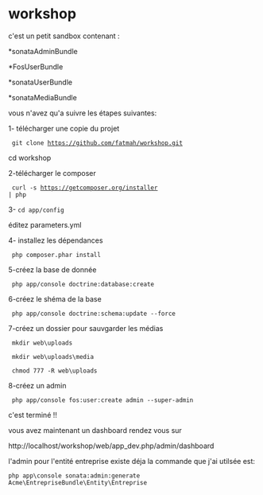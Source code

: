 workshop
========
c'est un petit sandbox contenant :


*sonataAdminBundle


*FosUserBundle


*sonataUserBundle


*sonataMediaBundle


vous n'avez qu'a suivre les étapes suivantes:


1- télécharger une copie du projet


<code> git clone https://github.com/fatmah/workshop.git </code>

cd workshop


2-télécharger le composer


<code> curl -s https://getcomposer.org/installer | php </code>

3- <code>cd app/config </code>


éditez parameters.yml

4- installez les dépendances


<code> php composer.phar install </code>

5-créez la base de donnée


 <code> php app/console doctrine:database:create </code>

6-créez le shéma de la base


<code> php app/console doctrine:schema:update --force </code>

7-créez un dossier pour sauvgarder les médias

<code> mkdir web\uploads</code>

<code> mkdir web\uploads\media</code>

<code> chmod 777 -R web\uploads</code>


8-créez un admin


<code> php app/console fos:user:create admin --super-admin </code>

c'est terminé !! 

vous avez maintenant un dashboard rendez vous sur


 http://localhost/workshop/web/app_dev.php/admin/dashboard


l'admin pour l'entité entreprise existe déja la commande que j'ai utilsée est:


<code>php app\console sonata:admin:generate Acme\EntrepriseBundle\Entity\Entreprise </code>



